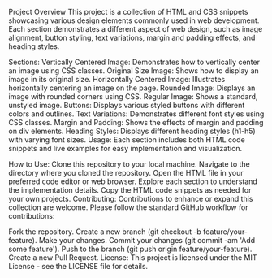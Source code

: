 Project Overview
This project is a collection of HTML and CSS snippets showcasing various design elements commonly used in web development. Each section demonstrates a different aspect of web design, such as image alignment, button styling, text variations, margin and padding effects, and heading styles.

Sections:
Vertically Centered Image: Demonstrates how to vertically center an image using CSS classes.
Original Size Image: Shows how to display an image in its original size.
Horizontally Centered Image: Illustrates horizontally centering an image on the page.
Rounded Image: Displays an image with rounded corners using CSS.
Regular Image: Shows a standard, unstyled image.
Buttons: Displays various styled buttons with different colors and outlines.
Text Variations: Demonstrates different font styles using CSS classes.
Margin and Padding: Shows the effects of margin and padding on div elements.
Heading Styles: Displays different heading styles (h1-h5) with varying font sizes.
Usage:
Each section includes both HTML code snippets and live examples for easy implementation and visualization.

How to Use:
Clone this repository to your local machine.
Navigate to the directory where you cloned the repository.
Open the HTML file in your preferred code editor or web browser.
Explore each section to understand the implementation details.
Copy the HTML code snippets as needed for your own projects.
Contributing:
Contributions to enhance or expand this collection are welcome. Please follow the standard GitHub workflow for contributions:

Fork the repository.
Create a new branch (git checkout -b feature/your-feature).
Make your changes.
Commit your changes (git commit -am 'Add some feature').
Push to the branch (git push origin feature/your-feature).
Create a new Pull Request.
License:
This project is licensed under the MIT License - see the LICENSE file for details.
